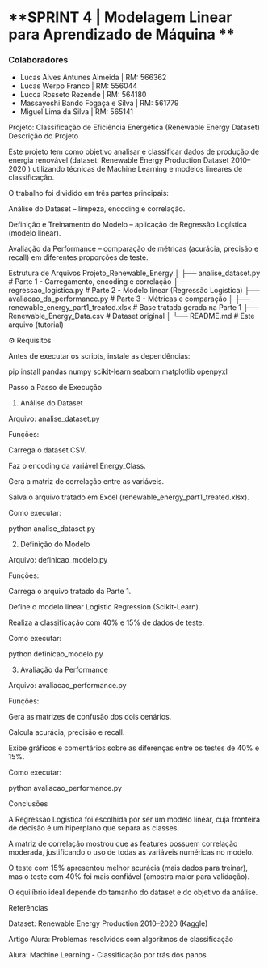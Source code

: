 # **SPRINT 4 | Modelagem Linear para Aprendizado de Máquina **

### **Colaboradores**

*   Lucas Alves Antunes Almeida | RM: 566362
*   Lucas Werpp Franco | RM: 556044
*   Lucca Rosseto Rezende | RM: 564180
*   Massayoshi Bando Fogaça e Silva | RM: 561779
*   Miguel Lima da Silva | RM: 565141

 Projeto: Classificação de Eficiência Energética (Renewable Energy Dataset)
 Descrição do Projeto

Este projeto tem como objetivo analisar e classificar dados de produção de energia renovável (dataset: Renewable Energy Production Dataset 2010–2020
) utilizando técnicas de Machine Learning e modelos lineares de classificação.

O trabalho foi dividido em três partes principais:

Análise do Dataset – limpeza, encoding e correlação.

Definição e Treinamento do Modelo – aplicação de Regressão Logística (modelo linear).

Avaliação da Performance – comparação de métricas (acurácia, precisão e recall) em diferentes proporções de teste.

 Estrutura de Arquivos
 Projeto_Renewable_Energy
│
├── analise_dataset.py               # Parte 1 - Carregamento, encoding e correlação
├── regressao_logistica.py              # Parte 2 - Modelo linear (Regressão Logística)
├── avaliacao_da_performance.py         # Parte 3 - Métricas e comparação
│
├── renewable_energy_part1_treated.xlsx  # Base tratada gerada na Parte 1
├── Renewable_Energy_Data.csv            # Dataset original
│
└── README.md                        # Este arquivo (tutorial)

⚙️ Requisitos

Antes de executar os scripts, instale as dependências:

pip install pandas numpy scikit-learn seaborn matplotlib openpyxl

 Passo a Passo de Execução
 1. Análise do Dataset

Arquivo: analise_dataset.py

Funções:

Carrega o dataset CSV.

Faz o encoding da variável Energy_Class.

Gera a matriz de correlação entre as variáveis.

Salva o arquivo tratado em Excel (renewable_energy_part1_treated.xlsx).

Como executar:

python analise_dataset.py

 2. Definição do Modelo

Arquivo: definicao_modelo.py

Funções:

Carrega o arquivo tratado da Parte 1.

Define o modelo linear Logistic Regression (Scikit-Learn).

Realiza a classificação com 40% e 15% de dados de teste.

Como executar:

python definicao_modelo.py

 3. Avaliação da Performance

Arquivo: avaliacao_performance.py

Funções:

Gera as matrizes de confusão dos dois cenários.

Calcula acurácia, precisão e recall.

Exibe gráficos e comentários sobre as diferenças entre os testes de 40% e 15%.

Como executar:

python avaliacao_performance.py

 Conclusões

A Regressão Logística foi escolhida por ser um modelo linear, cuja fronteira de decisão é um hiperplano que separa as classes.

A matriz de correlação mostrou que as features possuem correlação moderada, justificando o uso de todas as variáveis numéricas no modelo.

O teste com 15% apresentou melhor acurácia (mais dados para treinar), mas o teste com 40% foi mais confiável (amostra maior para validação).

O equilíbrio ideal depende do tamanho do dataset e do objetivo da análise.

 Referências

Dataset: Renewable Energy Production 2010–2020 (Kaggle)

Artigo Alura: Problemas resolvidos com algoritmos de classificação

Alura: Machine Learning - Classificação por trás dos panos


